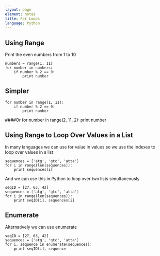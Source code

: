 ```yaml
---
layout: page
element: notes
title: For Loops
language: Python
---
```


Using Range
-----------
Print the even numbers from 1 to 10

    numbers = range(1, 11)
    for number in numbers:
        if number % 2 == 0:
            print number

Simpler
-------
    for number in range(1, 11):
        if number % 2 == 0:
            print number

####Or
    for number in range(2, 11, 2):
        print number

Using Range to Loop Over Values in a List
-----------------------------------------
In many languages we can use for value in values so we use the indexes to loop over values in a list

    sequences = ['atg', 'gtc', 'atta']
    for i in range(len(sequences)):
        print sequences[i]

And we can use this in Python to loop over two lists simultaneously

    seqID = [27, 63, 42]
    sequences = ['atg', 'gtc', 'atta']
    for i in range(len(sequences)):
        print seqID[i], sequences[i]

Enumerate
---------
Alternatively we can use enumerate

    seqID = [27, 63, 42]
    sequences = ['atg', 'gtc', 'atta']
    for i, sequence in enumerate(sequences):
        print seqID[i], sequence
